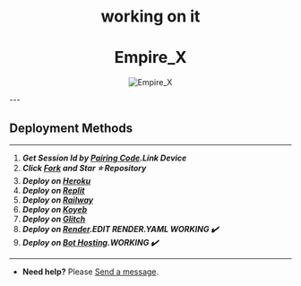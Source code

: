 <h1 align="center"> working on it </h1> 

<h1 align="center"> Empire_X </h1> 

<p align="center">
  <img alt="Empire_X" src="https://raw.githubusercontent.com/efeurhobo/Empire_X/main/lib/assets/empire.jpg">
</p>
---
  
## Deployment Methods
---
1.  ***Get Session Id by [Pairing Code](https://empire-x-paircode.onrender.com).Link Device***
2.  ***Click [Fork](https://github.com/efeurhobo/Empire_X/fork) and Star ⭐ Repository***
3.  ***Deploy on [Heroku](https://efeurhobo-empire-x.vercel.app/)***
4.  ***Deploy on [Replit]()***
5.  ***Deploy on [Railway]()***
6.  ***Deploy on [Koyeb](https://app.koyeb.com/deploy?name=empire-x&repository=efeurhobo%2FEmpire_X&branch=main&instance_type=free&env%5BBOT_NAME%5D=Empire_X&env%5BAUTO_REACT%5D=true&env%5BOWNER_REACT%5D=true&env%5BPREFIX%5D=.&env%5BMODE%5D=private&env%5BAUTO_READ_STATUS%5D=false&env%5BOWNER_NUMBER%5D=2348078582627&env%5BSESSION_ID%5D=Put+session+I%27d+here)***
7. ***Deploy on [Glitch]()***
8. ***Deploy on [Render](https://empire-x-efeurhobo.vercel.app/).EDIT RENDER.YAML WORKING ✔️***
9. ***Deploy on [Bot Hosting](https://bot-hosting.net/?aff=1148117314785529946).WORKING ✔️***
---
- **Need help?** Please [Send a message](https://empire-contact-form.vercel.app/).
